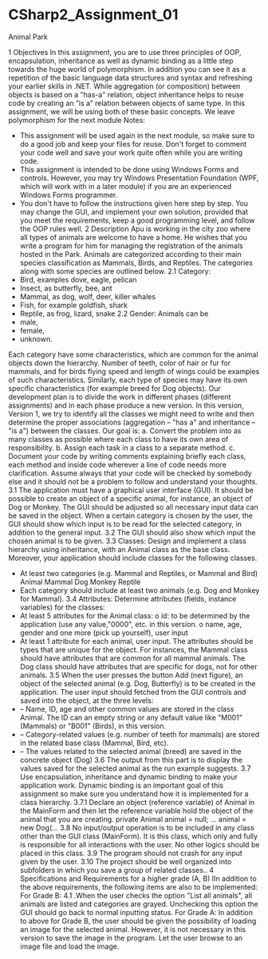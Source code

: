 # CSharp2_Assignment_01
Animal Park

1 Objectives
In this assignment, you are to use three principles of OOP, encapsulation, inheritance as well
as dynamic binding as a little step towards the huge world of polymorphism. In addition you can
see it as a repetition of the basic language data structures and syntax and refreshing your earlier
skills in .NET.
While aggregation (or composition) between objects is based on a "has-a" relation, object
inheritance helps to reuse code by creating an ”is a” relation between objects of same type. In
this assignment, we will be using both of these basic concepts. We leave polymorphism for the
next module
Notes:
- This assignment will be used again in the next module, so make sure to do a good job
and keep your files for reuse. Don't forget to comment your code well and save your
work quite often while you are writing code.
- This assignment is intended to be done using Windows Forms and controls. However,
you may try Windows Presentation Foundation (WPF, which will work with in a later
module) if you are an experienced Windows Forms programmer.
- You don't have to follow the instructions given here step by step. You may change the
GUI, and implement your own solution, provided that you meet the requirements, keep
a good programming level, and follow the OOP rules well.
2 Description
Apu is working in the city zoo where all types of animals are welcome to have a home. He
wishes that you write a program for him for managing the registration of the animals hosted in
the Park. Animals are categorized according to their main species classification as Mammals,
Birds, and Reptiles. The categories along with some species are outlined below.
2.1 Category:
- Bird, examples dove, eagle, pelican
- Insect, as butterfly, bee, ant
- Mammal, as dog, wolf, deer, killer whales
- Fish, for example goldfish, shark
- Reptile, as frog, lizard, snake
2.2 Gender: Animals can be
- male,
- female,
- unknown.

Each category have some characteristics, which are common for the animal objects down the
hierarchy. Number of teeth, color of hair or fur for mammals, and for birds flying speed and
length of wings could be examples of such characteristics. Similarly, each type of species may
have its own specific characteristics (for example breed for Dog objects).
Our development plan is to divide the work in different phases (different assignments) and in
each phase produce a new version. In this version, Version 1, we try to identify all the classes
we might need to write and then determine the proper associations (aggregation – "has a" and
inheritance – "is a") between the classes.
Our goal is:
a. Convert the problem into as many classes as possible where each class to have its own
area of responsibility.
b. Assign each task in a class to a separate method.
c. Document your code by writing comments explaining briefly each class, each method
and inside code wherever a line of code needs more clarification. Assume always that
your code will be checked by somebody else and it should not be a problem to follow
and understand your thoughts.
3.1 The application must have a graphical user interface (GUI). It should be possible to create
an object of a specific animal, for instance, an object of Dog or Monkey. The GUI should
be adjusted so all necessary input data can be saved in the object. When a certain
category is chosen by the user, the GUI should show which input is to be read for the
selected category, in addition to the general input.
3.2 The GUI should also show which input the
chosen animal is to be given.
3.3 Classes: Design and implement a class
hierarchy using inheritance, with an Animal
class as the base class. Moreover, your
application should include classes for the
following classes.
- At least two categories (e.g. Mammal
and Reptiles, or Mammal and Bird)
Animal
Mammal
Dog Monkey
Reptile
- Each category should include at least two animals (e.g. Dog and Monkey for
Mammal).
3.4 Attributes: Determine attributes (fields, instance variables) for the classes:
- At least 5 attributes for the Animal class:
o id: to be determined by the application (use any value,"0000", etc. in this
version.
o name, age, gender and one more (pick up yourself), user input
- At least 1 attribute for each animal, user input.
The attributes should be types that are unique for the object. For instances, the Mammal
class should have attributes that are common for all mammal animals. The Dog class
should have attributes that are specific for dogs, not for other animals.
3.5 When the user presses the button Add (next figure), an object of the selected animal (e.g.
Dog, Butterfly) is to be created in the application. The user input should fetched from the
GUI controls and saved into the object, at the three levels:
- – Name, ID, age and other common values are stored in the class Animal. The ID can
an empty string or any default value like "M001" (Mammals) or "B001" (Birds), in this
version.
- – Category-related values (e.g. number of teeth for mammals) are stored in the related
base class (Mammal, Bird, etc).
- – The values related to the selected animal (breed) are saved in the concrete object
(Dog)
3.6 The output from this part is to display the values saved for the selected animal as the run
example suggests.
3.7 Use encapsulation, inheritance and dynamic binding to make your application work.
Dynamic binding is an important goal of this assignment so make sure you
understand how it is implemented for a class hierarchy.
3.7.1 Declare an object (reference variable) of Animal in the MainForm and then
let the reference variable hold the object of the animal that you are creating.
private Animal animal = null;
...
animal = new Dog(...
3.8 No input/output operation is to be included in any class other than the GUI class
(MainForm). It is this class, which only and fully is responsible for all interactions with the
user. No other logics should be placed in this class.
3.9 The program should not crash for any input given by the user.
3.10 The project should be well organized into subfolders in which you save a group of related
classes..
4 Specifications and Requirements for a higher grade (A, B)
IIn addition to the above requirements, the following items are also to be implemented:
For Grade B:
4.1 .When the user checks the option "List all animals", all animals are listed and categories
are grayed. Unchecking this option the GUI should go back to normal inputting status.
For Grade A:
In addition to above for Grade B, the user should be given the possibility of loading an image
for the selected animal. However, it is not necessary in this version to save the image in the
program. Let the user browse to an image file and load the image.
